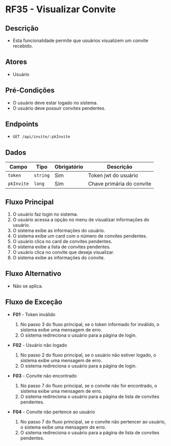 # RF35 - Visualizar Convite

## Descrição

- Esta funcionalidade permite que usuários visualizem um convite recebido.

## Atores

- Usuário

## Pré-Condições

- O usuário deve estar logado no sistema.
- O usuário deve possuir convites pendentes.

## Endpoints

- `GET /api/invite/:pkInvite`

## Dados

| Campo      | Tipo      | Obrigatório | Descrição                 |
|------------|-----------|-------------|---------------------------|
| `token`    | `string`  | Sim         | Token jwt do usuário      |
| `pkInvite` | `long` | Sim         | Chave primária do convite |

## Fluxo Principal

1. O usuário faz login no sistema.
2. O usuário acessa a opção no menu de visualizar informações do usuário.
3. O sistema exibe as informações do usuário.
4. O sistema exibe um card com o número de convites pendentes.
5. O usuário clica no card de convites pendentes.
6. O sistema exibe a lista de convites pendentes.
7. O usuário clica no convite que deseja visualizar.
8. O sistema exibe as informações do convite.

## Fluxo Alternativo

- Não se aplica.

## Fluxo de Exceção

- **F01** - Token inválido
    1. No passo 3 do fluxo principal, se o token informado for inválido, o sistema exibe uma mensagem de erro.
    2. O sistema redireciona o usuário para a página de login.

- **F02** - Usuário não logado
    1. No passo 2 do fluxo principal, se o usuário não estiver logado, o sistema exibe uma mensagem de erro.
    2. O sistema redireciona o usuário para a página de login.

- **F03** - Convite não encontrado
    1. No passo 7 do fluxo principal, se o convite não for encontrado, o sistema exibe uma mensagem de erro.
    2. O sistema redireciona o usuário para a página de lista de convites pendentes.

- **F04** - Convite não pertence ao usuário
    1. No passo 7 do fluxo principal, se o convite não pertencer ao usuário, o sistema exibe uma mensagem de erro.
    2. O sistema redireciona o usuário para a página de lista de convites pendentes.